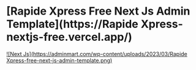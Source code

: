 # [Rapide Xpress Free Next Js Admin Template](https://Rapide Xpress-nextjs-free.vercel.app/)

<!-- Main image of Template -->
[![Next Js](https://adminmart.com/wp-content/uploads/2023/03/Rapide Xpress-free-next-js-admin-template.png)](#)

    
